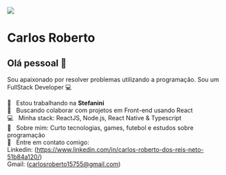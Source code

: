 <img width="auto" src="https://avatars.githubusercontent.com/u/45858897?s=460&u=803727c42776f9f96ae9be296b75362e1cd23c38&v=4">


# Carlos Roberto

## Olá pessoal 👋
Sou apaixonado por resolver problemas utilizando a programação.
Sou um FullStack Developer :computer:

 :rocket:  &nbsp; Estou trabalhando na **Stefanini**
 <br/> :purple_heart: &nbsp; Buscando colaborar com projetos em Front-end usando React
 <br/> :computer: &nbsp; Minha stack: ReactJS, Node.js, React Native & Typescript
 <br/> 💬  &nbsp; Sobre mim: Curto tecnologias, games, futebol e estudos sobre programação
 <br/> :email: &nbsp; Entre em contato comigo: 
 <br/> Linkedin: (https://www.linkedin.com/in/carlos-roberto-dos-reis-neto-51b84a120/) 
 <br/> Gmail: (carlosroberto15755@gmail.com)
